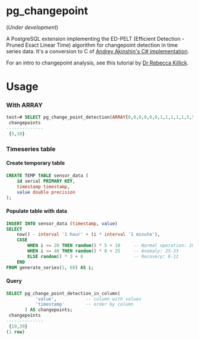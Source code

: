 # pg_changepoint

(*Under development*) 

A PostgreSQL extension implementing the ED-PELT (Efficient Detection - Pruned Exact Linear Time) algorithm for changepoint detection in time series data. It's a conversion to C of [Andrey Akinshin's C# implementation](https://aakinshin.net/posts/edpelt/).

For an intro to changepoint analysis, see this tutorial by [Dr Rebecca Killick](https://www.youtube.com/watch?v=WelmlZK5G2Y).

# Usage

### With ARRAY

```sql
test=# SELECT pg_change_point_detection(ARRAY[0,0,0,0,0,0,1,1,1,1,1,5,5,5,5,5,5,5,5]::float8[]) AS changepoints;
 changepoints 
--------------
 {5,10}
```

### Timeseries table

#### Create temporary table

```sql
CREATE TEMP TABLE sensor_data (
    id serial PRIMARY KEY,
    timestamp timestamp,
    value double precision
);
```

#### Populate table with data

```sql
INSERT INTO sensor_data (timestamp, value)
SELECT 
    now() - interval '1 hour' + (i * interval '1 minute'),
    CASE 
        WHEN i <= 20 THEN random() * 5 + 10     -- Normal operation: 10-15
        WHEN i <= 40 THEN random() * 8 + 25     -- Anomaly: 25-33  
        ELSE random() * 3 + 8                   -- Recovery: 8-11
    END
FROM generate_series(1, 60) AS i;
```

#### Query

```sql
SELECT pg_change_point_detection_in_column(                                                                                                                                                                                                 'sensor_data',     -- table name
           'value',           -- column with values
           'timestamp'        -- order by column
       ) AS changepoints;
 changepoints 
--------------
 {19,39}
(1 row)
```
